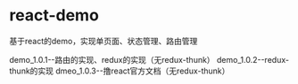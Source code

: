 # react-demo
基于react的demo，实现单页面、状态管理、路由管理

demo_1.0.1--路由的实现、redux的实现（无redux-thunk）
demo_1.0.2--redux-thunk的实现
dmeo_1.0.3--撸react官方文档（无redux-thunk）
